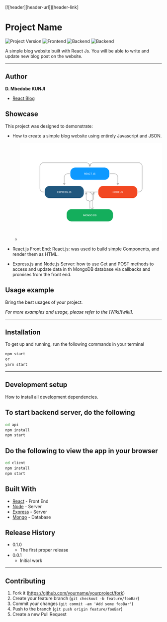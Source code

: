 [![header][header-url]][header-link]

# Project Name
![Project Version](https://img.shields.io/badge/Version-1.0.0-orange?style=for-the-badge&logo)
![Frontend](https://img.shields.io/badge/Frontend-ReactJs-blue?style=for-the-badge&logo=react)
![Backend](https://img.shields.io/badge/Database-MongoDb-green?style=for-the-badge&logo=mongodb)
![Backend](https://img.shields.io/badge/Server-Node-lightgrey?style=for-the-badge&logo=node.js)



A simple blog website built with React Js. You will be able to write and update new blog post on the website.

---
## Author

**D. Mbedobe KUNJI** 
* [React Blog](https://github.com/MBEDOBE/react_blog)


## Showcase

This project was designed to demonstrate:

* How to create a simple blog website using entirely Javascript and JSON.
  * ![idea_image](https://github.com/MBEDOBE/react_blog/blob/master/REACT%20MERN.png)
* React.js Front End:
   React.js: was used to build simple Components, and render them as HTML.

* Express.js and Node.js Server:
   how to use Get and POST methods  to access and update data in th MongoDB database via callbacks and promises from the front end.

## Usage example

Bring the best usages of your project.

_For more examples and usage, please refer to the [Wiki][wiki]._

---

## Installation
To get up and running, run the following commands in your terminal
```sh
npm start 
or
yarn start
```

---

## Development setup

How to install all development dependencies.  
## To start backend server, do the following
```sh
cd api
npm install
npm start
```
## Do the following to view the app in your browser
```sh
cd client
npm install
npm start
```


## Built With

* [React](https://reactjs.org/) - Front End 
* [Node](https://nodejs.org/en/) - Server
* [Express](https://expressjs.com/) - Server
* [Mongo](https://www.mongodb.com/) - Database

## Release History

* 0.1.0
    * The first proper release
* 0.0.1
    * Initial work

---

## Contributing

1. Fork it (<https://github.com/yourname/yourproject/fork>)
2. Create your feature branch (`git checkout -b feature/fooBar`)
3. Commit your changes (`git commit -am 'Add some fooBar'`)
4. Push to the branch (`git push origin feature/fooBar`)
5. Create a new Pull Request




